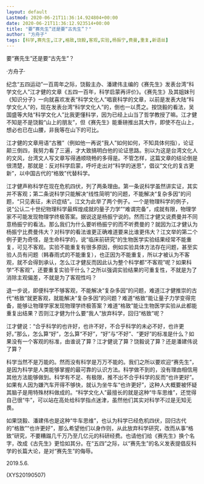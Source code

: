 ```yaml
---
layout: default
Lastmod: 2020-06-21T11:36:14.924804+00:00
date: 2020-06-21T11:36:12.923514+00:00
title: "要“赛先生”还是要“古先生”？"
author: "方舟子"
tags: [科学,赛先生,江才,格致,饶毅,客观,实验,杨振宁,费曼,重复,新语丝]
---
```


要“赛先生”还是要“古先生”？

·方舟子·

纪念“五四运动”一百周年之际，饶毅主办、潘建伟主编的《赛先生》发表台湾“科学文化人”江才健的文章《五四一百年，科学启蒙再评价》。《赛先生》及其姐妹刊《知识分子》一向就喜欢发表“科学文化人”唱衰科学的文章，以前是发表大陆“科学文化人”的，现在发表台湾“科学文化人”的，倒也一以贯之。按饶毅的看法，吴国盛等大陆“科学文化人”比我更懂科学，因为已经上山当了哲学教授了嘛。江才健不知是不是饶毅“山上的朋友”，但《赛先生》能重磅推出其大作，即使不在山上，想必也已在山腰，非我等在山下的可比。

江才健的文章用语“古雅”（例如他一再说“我人”如何如何，不知具体何指），论证颠三倒四，我努力看了三遍，才大致搞明白他的论证思路。别以为这是台湾文化人的文风，台湾文人写文章写得通顺晓畅的多得是。不管怎样，这篇文章的结论倒是很清楚，那就是：反对科学启蒙，呼吁走出对“科学的迷思”，倡议“文化的复古更新”，以中国古代的“格致”代替科学。

江才健声称科学在现在危机四伏，列了两条理由。第一条说科学虽然讲实证，其实并不客观；第二条说科学只能解决“线性简明”的问题，不能解决“复杂多因”的问题，“只见表征，未识症结”。江文为此举了两个例子。一个是物理科学的例子，说“公认二十世纪物理科学最辉煌成就的量子力学”“难谓完备”，成就有限，物理学家不可能发现物理学终极答案。据说这是杨振宁说的。然而江才健又说费曼并不同意杨振宁的看法。那么我们为什么要听杨振宁的而不听费曼的？就因为江才健认为杨振宁比费曼伟大？对科学的看法谁更正确难道要来比谁更伟大？江文举的第二个例子更为奇怪，是生命科学的，说“临床前研究”的生物医学实验结果经常不能重复，可见不客观。实验不能重复有很多原因，例如实验具体方法存在问题，甚至实验人员有问题（韩春雨式的不能重复），也正因为不能重复，所以才被认为不客观，就不会得到承认，怎么江才健反而因此认为整个科学都“不客观”呢？如果科学“不客观”，还要重复实验干什么？之所以强调实验结果的可重复性，不就是为了消除主观偏差，不就是为了客观性吗？

退一步说，即便科学不够客观，不能解决“复杂多因”的问题，难道江才健推崇的古代“格致”就更客观，就能解决“复杂多因”的问题？难道“格致”能让量子力学变得完备，能够让物理学家发现物理学终极答案？难道“格致”能让生物医学实验从此都能重复出结果？否则江才健为什么要“我人”放弃科学，回归“格致”呢？

江才健说：“合乎科学的也许好，也许不好，不合乎科学的未必不好，也许更好。”那么，怎么算“好”，怎么算“不好”，“好”与“不好”、“更好”的标准是什么？如果没有一个客观的标准，由谁说了算？江才健说了算？饶毅说了算？还是潘建伟说了算？

科学当然不是万能的。然而没有科学是万万不能的。我们之所以要欢迎“赛先生”，是因为科学是人类能够掌握的最可靠的认识方法。科学做不到的，没有理由相信用其他方法能够做到。科学有不足、有极限，推不出不合乎科学的反而“也许更好”。如果有人因为嫌汽车开得不够快，就认为坐牛车“也许更好”，这种人大概要被怀疑其脑子是用特殊材料做成的。“科学文化人”最擅长的就是这种“牛车思维”，还觉得自己很“牛”，可以站在高处给科学指点迷津，虽然他们其实对科学不过是无知无畏。

如果饶毅、潘建伟也是这种“牛车思维”，也认为科学已经危机四伏，回归古代的“格致”“也许更好”，那么希望他们以身作则，从此放弃科学研究，改而从事“格致”研究，不要糟蹋几千万乃至几亿元的科研经费。也请他们给《赛先生》换个名字，改成《古先生》更恰如其分。在“五四”之际，以“赛先生”的名义发表提倡反科学的长篇大论，是对“赛先生”的侮辱。

2019.5.6.

(XYS20190507)

